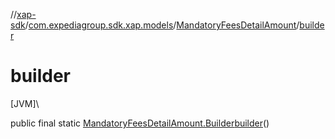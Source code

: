 //[xap-sdk](../../../index.md)/[com.expediagroup.sdk.xap.models](../index.md)/[MandatoryFeesDetailAmount](index.md)/[builder](builder.md)

# builder

[JVM]\

public final static [MandatoryFeesDetailAmount.Builder](-builder/index.md)[builder](builder.md)()
